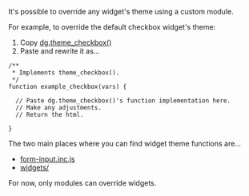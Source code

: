 It's possible to override any widget's theme using a custom module.

For example, to override the default checkbox widget's theme:

1. Copy [dg.theme_checkbox()](https://github.com/signalpoint/DrupalGap/blob/8.x-1.x/src/includes/forms/form-input.inc.js)
2. Paste and rewrite it as...

```
/**
 * Implements theme_checkbox().
 */
function example_checkbox(vars) {

  // Paste dg.theme_checkbox()'s function implementation here.
  // Make any adjustments.
  // Return the html.

}
```

The two main places where you can find widget theme functions are...

- [form-input.inc.js](https://github.com/signalpoint/DrupalGap/blob/8.x-1.x/src/includes/forms/form-input.inc.js)
- [widgets/](https://github.com/signalpoint/DrupalGap/tree/8.x-1.x/src/widgets)

For now, only modules can override widgets.
